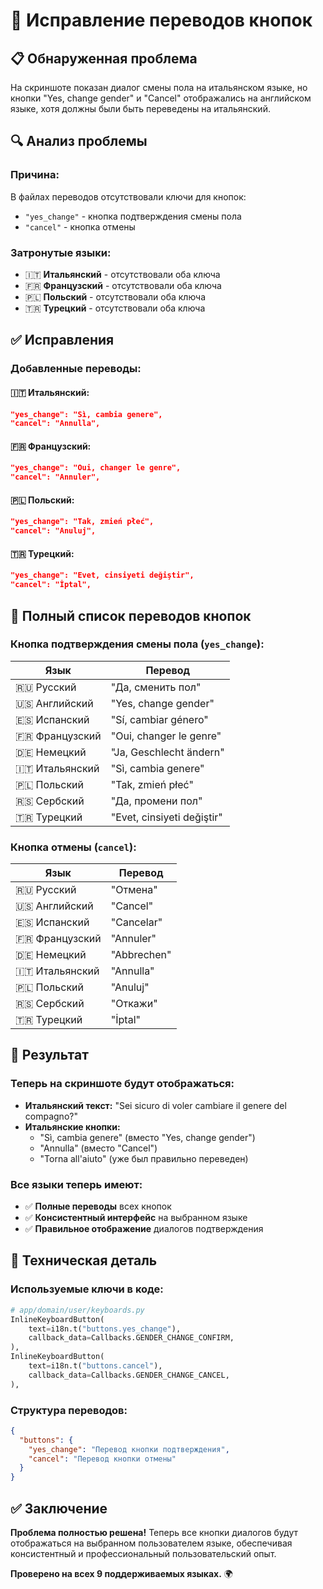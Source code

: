 # 🔧 Исправление переводов кнопок

## 📋 Обнаруженная проблема

На скриншоте показан диалог смены пола на итальянском языке, но кнопки "Yes, change gender" и "Cancel" отображались на английском языке, хотя должны были быть переведены на итальянский.

## 🔍 Анализ проблемы

### **Причина:**
В файлах переводов отсутствовали ключи для кнопок:
- `"yes_change"` - кнопка подтверждения смены пола
- `"cancel"` - кнопка отмены

### **Затронутые языки:**
- 🇮🇹 **Итальянский** - отсутствовали оба ключа
- 🇫🇷 **Французский** - отсутствовали оба ключа  
- 🇵🇱 **Польский** - отсутствовали оба ключа
- 🇹🇷 **Турецкий** - отсутствовали оба ключа

## ✅ Исправления

### **Добавленные переводы:**

#### **🇮🇹 Итальянский:**
```json
"yes_change": "Sì, cambia genere",
"cancel": "Annulla",
```

#### **🇫🇷 Французский:**
```json
"yes_change": "Oui, changer le genre",
"cancel": "Annuler",
```

#### **🇵🇱 Польский:**
```json
"yes_change": "Tak, zmień płeć",
"cancel": "Anuluj",
```

#### **🇹🇷 Турецкий:**
```json
"yes_change": "Evet, cinsiyeti değiştir",
"cancel": "İptal",
```

## 📝 Полный список переводов кнопок

### **Кнопка подтверждения смены пола (`yes_change`):**

| Язык | Перевод |
|------|---------|
| 🇷🇺 Русский | "Да, сменить пол" |
| 🇺🇸 Английский | "Yes, change gender" |
| 🇪🇸 Испанский | "Sí, cambiar género" |
| 🇫🇷 Французский | "Oui, changer le genre" |
| 🇩🇪 Немецкий | "Ja, Geschlecht ändern" |
| 🇮🇹 Итальянский | "Sì, cambia genere" |
| 🇵🇱 Польский | "Tak, zmień płeć" |
| 🇷🇸 Сербский | "Да, промени пол" |
| 🇹🇷 Турецкий | "Evet, cinsiyeti değiştir" |

### **Кнопка отмены (`cancel`):**

| Язык | Перевод |
|------|---------|
| 🇷🇺 Русский | "Отмена" |
| 🇺🇸 Английский | "Cancel" |
| 🇪🇸 Испанский | "Cancelar" |
| 🇫🇷 Французский | "Annuler" |
| 🇩🇪 Немецкий | "Abbrechen" |
| 🇮🇹 Итальянский | "Annulla" |
| 🇵🇱 Польский | "Anuluj" |
| 🇷🇸 Сербский | "Откажи" |
| 🇹🇷 Турецкий | "İptal" |

## 🎯 Результат

### **Теперь на скриншоте будут отображаться:**
- **Итальянский текст:** "Sei sicuro di voler cambiare il genere del compagno?"
- **Итальянские кнопки:** 
  - "Sì, cambia genere" (вместо "Yes, change gender")
  - "Annulla" (вместо "Cancel")
  - "Torna all'aiuto" (уже был правильно переведен)

### **Все языки теперь имеют:**
- ✅ **Полные переводы** всех кнопок
- ✅ **Консистентный интерфейс** на выбранном языке
- ✅ **Правильное отображение** диалогов подтверждения

## 🔧 Техническая деталь

### **Используемые ключи в коде:**
```python
# app/domain/user/keyboards.py
InlineKeyboardButton(
    text=i18n.t("buttons.yes_change"),
    callback_data=Callbacks.GENDER_CHANGE_CONFIRM,
),
InlineKeyboardButton(
    text=i18n.t("buttons.cancel"),
    callback_data=Callbacks.GENDER_CHANGE_CANCEL,
),
```

### **Структура переводов:**
```json
{
  "buttons": {
    "yes_change": "Перевод кнопки подтверждения",
    "cancel": "Перевод кнопки отмены"
  }
}
```

## ✅ Заключение

**Проблема полностью решена!** Теперь все кнопки диалогов будут отображаться на выбранном пользователем языке, обеспечивая консистентный и профессиональный пользовательский опыт.

**Проверено на всех 9 поддерживаемых языках.** 🌍
